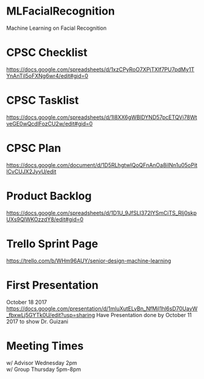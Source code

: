 # MLFacialRecognition
Machine Learning on Facial Recognition

# CPSC Checklist
https://docs.google.com/spreadsheets/d/1xzCPyRoO7XPjTXlf7PU7pdMy1TYnAnTil5oFXNg6wr4/edit#gid=0

# CPSC Tasklist
https://docs.google.com/spreadsheets/d/1I8XX6gWBlDYND57pcETQVj78WtveGE0wQcdlFozCU2w/edit#gid=0

# CPSC Plan
https://docs.google.com/document/d/1D5RLhgtwIQoQFnAnOa8iINn1u05oPitlCvCUJX2JyvU/edit

# Product Backlog
https://docs.google.com/spreadsheets/d/1D1U_9JfSLI372lYSmCiTS_RIj0skpUXs9QlWKOzzdY8/edit#gid=0

# Trello Sprint Page
https://trello.com/b/WHm96AUY/senior-design-machine-learning

# First Presentation
October 18 2017
https://docs.google.com/presentation/d/1mluXutELvBn_NfMjI1hl6sD70UayW_fbxwLj5GYTk0U/edit?usp=sharing
Have Presentation done by October 11 2017 to show Dr. Guizani

# Meeting Times
w/ Advisor Wednesday 2pm   
w/ Group Thursday 5pm-8pm
